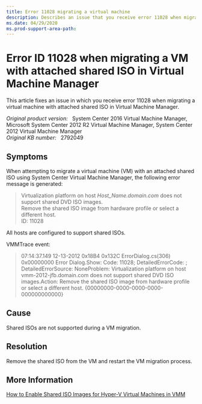 ```yaml
---
title: Error 11028 migrating a virtual machine
description: Describes an issue that you receive error 11028 when migrating a VM with attached shared ISO in Virtual Machine Manager.
ms.date: 04/29/2020
ms.prod-support-area-path:
---
```

# Error ID 11028 when migrating a VM with attached shared ISO in Virtual Machine Manager

This article fixes an issue in which you receive error 11028 when migrating a virtual machine with attached shared ISO in Virtual Machine Manager.

_Original product version:_ &nbsp; System Center 2016 Virtual Machine Manager, Microsoft System Center 2012 R2 Virtual Machine Manager, System Center 2012 Virtual Machine Manager  
_Original KB number:_ &nbsp; 2792049

## Symptoms

When attempting to migrate a virtual machine (VM) with an attached shared ISO using System Center Virtual Machine Manager, the following error message is generated:

> Virtualization platform on host *Host_Name.domain.com* does not support shared DVD ISO images.  
> Remove the shared ISO image from hardware profile or select a different host.  
> ID: 11028

All hosts are configured to support shared ISOs.

VMMTrace event:

> 07:14:37.149 12-13-2012 0x18B4 0x132C ErrorDialog.cs(306) 0x00000000 Error Dialog.Show: Code: 11028; DetailedErrorCode: ; DetailedErrorSource: NoneProblem: Virtualization platform on host vmm-2012-jfb.domain.com does not support shared DVD ISO images.Action: Remove the shared ISO image from hardware profile or select a different host. {00000000-0000-0000-0000-000000000000}

## Cause

Shared ISOs are not supported during a VM migration.

## Resolution

Remove the shared ISO from the VM and restart the VM migration process.

## More Information

[How to Enable Shared ISO Images for Hyper-V Virtual Machines in VMM](/previous-versions/system-center/virtual-machine-manager-2008-r2/ee340124(v=technet.10)?redirectedfrom=MSDN)
